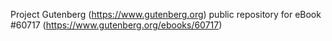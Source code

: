 Project Gutenberg (https://www.gutenberg.org) public repository for eBook #60717 (https://www.gutenberg.org/ebooks/60717)
